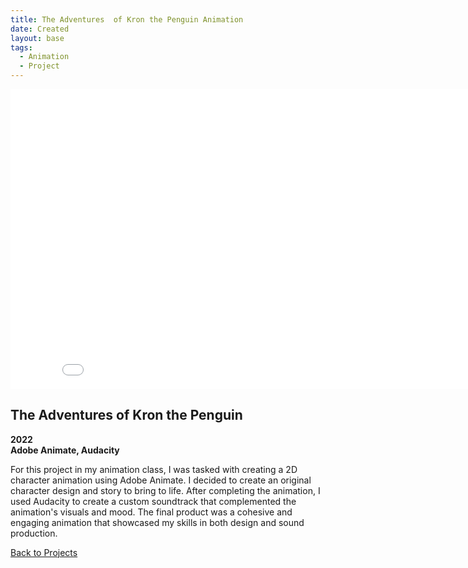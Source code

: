 ```yaml
---
title: The Adventures  of Kron the Penguin Animation
date: Created
layout: base
tags:
  - Animation
  - Project
---
```


<div class="videoWrapper ratio-16-9">
    <!-- iframe below is Copy & Pasted from YouTube replace with your own -->
    <iframe width="853" height="480" src="/images/the_adventures_of_kron_the_penguin_animation.mp4" frameborder="0" allowfullscreen></iframe>
</div><!-- end .videoWrapper -->

<div class="project_text">
    <h2>The Adventures of Kron the Penguin</h2>
     <p>
        <strong>2022<br>Adobe Animate, Audacity</strong>
     </p>
</div>

<div class="project_bio">
    <p>
        For this project in my animation class, I was tasked with creating a 2D character animation 
        using Adobe Animate. I decided to create an original character design and story to bring to 
        life. After completing the animation, I used Audacity to create a custom soundtrack that 
        complemented the animation's visuals and mood. The final product was a cohesive and engaging 
        animation that showcased my skills in both design and sound production.
    </p>

</div>

<div class="back_function">
    <a href="/animation_projects">Back to Projects</a>
</div>